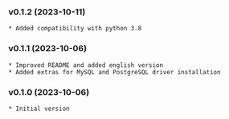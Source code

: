 ### v0.1.2 (2023-10-11)
    * Added compatibility with python 3.8

### v0.1.1 (2023-10-06)
    * Improved README and added english version
    * Added extras for MySQL and PostgreSQL driver installation 

### v0.1.0 (2023-10-06)
    * Initial version